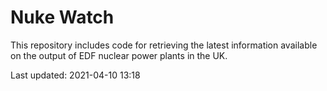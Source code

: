 # Nuke Watch

This repository includes code for retrieving the latest information available on the output of EDF nuclear power plants in the UK.

Last updated: 2021-04-10 13:18